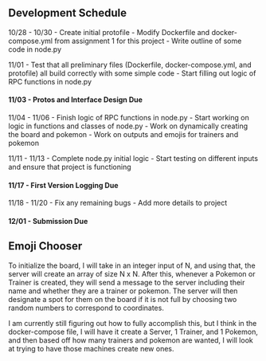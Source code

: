 ## Development Schedule

10/28 - 10/30
    - Create initial protofile
    - Modify Dockerfile and docker-compose.yml from assignment 1 for this project
    - Write outline of some code in node.py

11/01
    - Test that all preliminary files (Dockerfile, docker-compose.yml, and protofile) all build correctly with some simple code
    - Start filling out logic of RPC functions in node.py

#### 11/03 - Protos and Interface Design Due

11/04 - 11/06
    - Finish logic of RPC functions in node.py
    - Start working on logic in functions and classes of node.py
    - Work on dynamically creating the board and pokemon
        - Work on outputs and emojis for trainers and pokemon

11/11 - 11/13
    - Complete node.py initial logic
    - Start testing on different inputs and ensure that project is functioning

#### 11/17 - First Version Logging Due

11/18 - 11/20
    - Fix any remaining bugs
    - Add more details to project

#### 12/01 - Submission Due



## Emoji Chooser
To initialize the board, I will take in an integer input of N, and using that, the server will create an array of size N x N. After this, whenever a Pokemon or Trainer is created, they will send a message to the server including their name and whether they are a trainer or pokemon. The server will then designate a spot for them on the board if it is not full by choosing two random numbers to correspond to coordinates.

I am currently still figuring out how to fully accomplish this, but I think in the docker-compose file, I will have it create a Server, 1 Trainer, and 1 Pokemon, and then based off how many trainers and pokemon are wanted, I will look at trying to have those machines create new ones.
